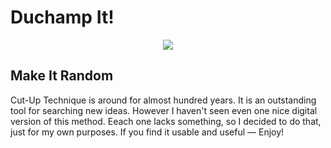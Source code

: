 # Duchamp It!

<center>
<img src="https://austinkleon.com/wp-content/uploads/2018/09/tumblr_inline_o0uduemC9I1qz6f4b_1280-600x755.jpg" />
</center>

## Make It Random

Cut-Up Technique is around for almost hundred years. It is an outstanding tool for searching new ideas. However I haven't seen even one nice digital version of this method. Eeach one lacks something, so I decided to do that, just for my own purposes. If you find it usable and useful — Enjoy!